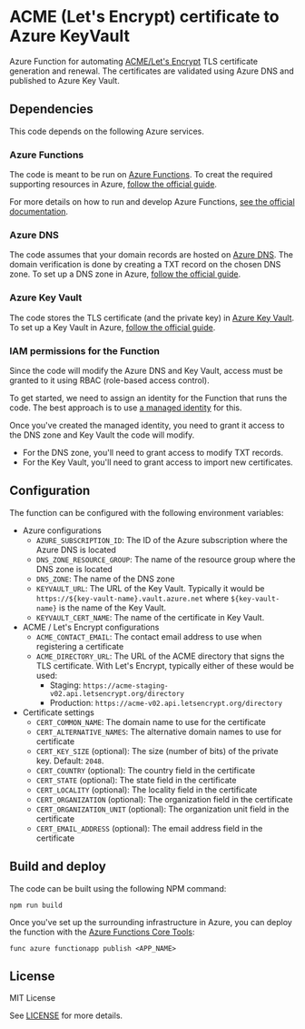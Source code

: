 # ACME (Let's Encrypt) certificate to Azure KeyVault

Azure Function for automating [ACME/Let's Encrypt](https://letsencrypt.org/) TLS certificate generation and renewal.
The certificates are validated using Azure DNS and published to Azure Key Vault.

## Dependencies

This code depends on the following Azure services.

### Azure Functions

The code is meant to be run on [Azure Functions](https://azure.microsoft.com/en-us/services/functions/).
To creat the required supporting resources in Azure, [follow the official guide](https://docs.microsoft.com/en-us/azure/azure-functions/create-first-function-cli-typescript?tabs=azure-cli%2Cbrowser#create-supporting-azure-resources-for-your-function).

For more details on how to run and develop Azure Functions, [see the official documentation](https://docs.microsoft.com/en-us/azure/azure-functions/).

### Azure DNS

The code assumes that your domain records are hosted on [Azure DNS](https://azure.microsoft.com/en-us/services/dns/).
The domain verification is done by creating a TXT record on the chosen DNS zone.
To set up a DNS zone in Azure, [follow the official guide](https://docs.microsoft.com/en-us/azure/dns/dns-getstarted-portal).

### Azure Key Vault

The code stores the TLS certificate (and the private key) in [Azure Key Vault](https://azure.microsoft.com/en-us/services/key-vault/).
To set up a Key Vault in Azure, [follow the official guide](https://docs.microsoft.com/en-us/azure/key-vault/general/quick-create-portal).

### IAM permissions for the Function

Since the code will modify the Azure DNS and Key Vault, access must be granted to it using RBAC (role-based access control).

To get started, we need to assign an identity for the Function that runs the code. The best approach is to use [a managed identity](https://docs.microsoft.com/en-us/azure/app-service/overview-managed-identity?toc=%2Fazure%2Fazure-functions%2Ftoc.json&tabs=dotnet) for this.

Once you've created the managed identity, you need to grant it access to the DNS zone and Key Vault the code will modify.

* For the DNS zone, you'll need to grant access to modify TXT records.
* For the Key Vault, you'll need to grant access to import new certificates.

## Configuration

The function can be configured with the following environment variables:

* Azure configurations
  * `AZURE_SUBSCRIPTION_ID`: The ID of the Azure subscription where the Azure DNS is located
  * `DNS_ZONE_RESOURCE_GROUP`: The name of the resource group where the DNS zone is located
  * `DNS_ZONE`: The name of the DNS zone
  * `KEYVAULT_URL`: The URL of the Key Vault.
    Typically it would be `https://${key-vault-name}.vault.azure.net` where `${key-vault-name}` is the name of the Key Vault.
  * `KEYVAULT_CERT_NAME`: The name of the certificate in Key Vault.
* ACME / Let's Encrypt configurations
  * `ACME_CONTACT_EMAIL`: The contact email address to use when registering a certificate
  * `ACME_DIRECTORY_URL`: The URL of the ACME directory that signs the TLS certificate. With Let's Encrypt, typically either of these would be used:
    * Staging: `https://acme-staging-v02.api.letsencrypt.org/directory`
    * Production: `https://acme-v02.api.letsencrypt.org/directory`
* Certificate settings
  * `CERT_COMMON_NAME`: The domain name to use for the certificate
  * `CERT_ALTERNATIVE_NAMES`: The alternative domain names to use for certificate
  * `CERT_KEY_SIZE` (optional): The size (number of bits) of the private key. Default: `2048`.
  * `CERT_COUNTRY` (optional): The country field in the certificate
  * `CERT_STATE` (optional): The state field in the certificate
  * `CERT_LOCALITY` (optional): The locality field in the certificate
  * `CERT_ORGANIZATION` (optional): The organization field in the certificate
  * `CERT_ORGANIZATION_UNIT` (optional): The organization unit field in the certificate
  * `CERT_EMAIL_ADDRESS` (optional): The email address field in the certificate

## Build and deploy

The code can be built using the following NPM command:

```
npm run build
```

Once you've set up the surrounding infrastructure in Azure, you can deploy the function with the [Azure Functions Core Tools](https://docs.microsoft.com/en-us/azure/azure-functions/functions-run-local#v2):

```
func azure functionapp publish <APP_NAME>
```

## License

MIT License

See [LICENSE](LICENSE) for more details.
